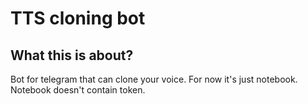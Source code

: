 # TTS cloning bot

## What this is about?  
Bot for telegram that can clone your voice.
For now it's just notebook.
Notebook doesn't contain token.
